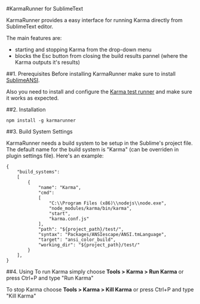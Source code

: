 #KarmaRunner for SublimeText

KarmaRunner provides a easy interface for running Karma directly from SublimeText editor.

The main features are:
- starting and stopping Karma from the drop-down menu
- blocks the Esc button from closing the build results pannel (where the Karma outputs it's results)

##1. Prerequisites
Before installing KarmaRunner make sure to install [SublimeANSI](https://github.com/aziz/SublimeANSI).

Also you need to install and configure the [Karma test runner](https://www.npmjs.com/package/karma) and make sure it works as expected.

##2. Installation

    npm install -g karmarunner
    
##3. Build System Settings

KarmaRunner needs a build system to be setup in the Sublime's project file.
The default name for the build system is "Karma" (can be overriden in plugin settings file).
Here's an example:

    {
    	"build_systems":
    	[
		    {
    			"name": "Karma",
				"cmd":
				[
					"C:\\Program Files (x86)\\nodejs\\node.exe",
					"node_modules/karma/bin/karma",
					"start",
					"karma.conf.js"
				],
				"path": "${project_path}/test/",
				"syntax": "Packages/ANSIescape/ANSI.tmLanguage",
				"target": "ansi_color_build",
				"working_dir": "${project_path}/test/"
			}
		],
	}

##4. Using
To run Karma simply choose **Tools > Karma > Run Karma** or press Ctrl+P and type "Run Karma"

To stop Karma choose **Tools > Karma > Kill Karma** or press Ctrl+P and type "Kill Karma"
